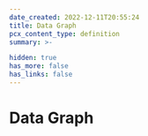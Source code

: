 ```yaml
---
date_created: 2022-12-11T20:55:24
title: Data Graph
pcx_content_type: definition
summary: >-

hidden: true
has_more: false
has_links: false
---
```


# Data Graph
